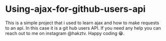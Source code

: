 # Using-ajax-for-github-users-api

This is a simple project that i used to learn ajax and how to make requests to an api. In this case it is a git hub users API. If you need any help you can reach out to me on instagram @hakztv. Happy coding 😁.
